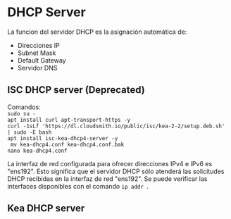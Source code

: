 # DHCP Server

La funcion del servidor DHCP es la asignación automática de:<br>
* Direcciones IP
* Subnet Mask
* Default Gateway
* Servidor DNS

## ISC DHCP server (Deprecated)

Comandos: <br>
    ``` sudo su - ```<br>
    ``` apt install curl apt-transport-https -y ```<br>
    ``` curl -1sLf 'https://dl.cloudsmith.io/public/isc/kea-2-2/setup.deb.sh' | sudo -E bash ```<br>
    ``` apt install isc-kea-dhcp4-server -y  ```<br>
   ``` mv kea-dhcp4.conf kea-dhcp4.conf.bak```<br>
    ``` nano kea-dhcp4.conf ```<br>
   

La interfaz de red configurada para ofrecer direcciones IPv4 e IPv6 es "ens192". Esto significa que el servidor DHCP sólo atenderá las solicitudes DHCP recibidas en la interfaz de red "ens192". Se puede verificar las interfaces disponibles con el comando ```ip addr ```.

## Kea DHCP server
